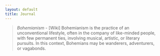 ```yaml
---
layout: default
title: Journal
---
```

> *Bohemianism* - [Wiki] Bohemianism is the practice of an unconventional lifestyle, often in the company of like-minded people, with few permanent ties, involving musical, artistic, or literary pursuits. In this context, Bohemians may be wanderers, adventurers, or vagabonds.

